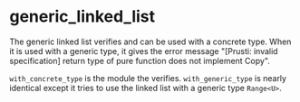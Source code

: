 # generic_linked_list

The generic linked list verifies and can be used with a concrete type.
When it is used with a generic type, it gives the error message "[Prusti: invalid specification] return type of pure function does not implement Copy".

```with_concrete_type``` is the module the verifies.
```with_generic_type``` is nearly identical except it tries to use the linked list with a generic type ```Range<U>```.